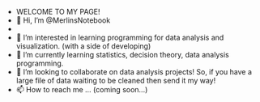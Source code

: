 - WELCOME TO MY PAGE!
- 👋 Hi, I’m @MerlinsNotebook 
- 
- 👀 I’m interested in learning programming for data analysis and visualization. (with a side of developing) 
- 🌱 I’m currently learning statistics, decision theory, data analysis programming. 
- 💞️ I’m looking to collaborate on data analysis projects! So, if you have a large file of data waiting to be cleaned then send it my way!
- 📫 How to reach me ... (coming soon...)

<!---
MerlinsNotebook/MerlinsNotebook is a ✨ special ✨ repository because its `README.md` (this file) appears on your GitHub profile.
You can click the Preview link to take a look at your changes.
--->
